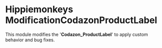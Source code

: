 # Hippiemonkeys ModificationCodazonProductLabel
This module modifies the '**Codazon_ProductLabel**' to apply custom behavior and bug fixes.